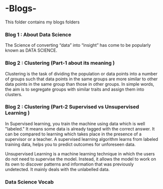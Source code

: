 # -Blogs-

This folder contains my blogs folders 
### Blog 1 : About Data Science 
The Science of converting “data” into “insight” has come to be popularly known as DATA SCIENCE.

### Blog 2 : Clustering (Part-1 about its meaning )
Clustering is the task of dividing the population or data points into a number of groups such that data points in the same groups are more similar to other data points in the same group than those in other groups. In simple words, the aim is to segregate groups with similar traits and assign them into clusters.
### Blog 2 : Clustering (Part-2  Supervised vs Unsupervised Learning )
In Supervised learning, you train the machine using data which is well "labeled." It means some data is already tagged with the correct answer. It can be compared to learning which takes place in the presence of a supervisor or a teacher.
A supervised learning algorithm learns from labeled training data, helps you to predict outcomes for unforeseen data.

Unsupervised Learning is a machine learning technique in which the users do not need to supervise the model. Instead, it allows the model to work on its own to discover patterns and information that was previously undetected. It mainly deals with the unlabelled data.

### Data Science Vocab
